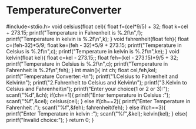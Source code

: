 # TemperatureConverter
#include<stdio.h>
void celsius(float cel){
 float f=(cel*9/5) + 32;
 float k=cel + 273.15;
  printf("Temperature in Fahrenheit is %.2f\n",f);
  printf("Temperature in kelvin is %.2f\n",k);
}
void fahrenheit(float feh){
  float c=(feh-32)*5/9;
  float ke=(feh - 32)*5/9 + 273.15;
  printf("Temperature in Celsius is %.2f\n",c);
  printf("Temperature in kelvin is %.2f\n",ke);
}
void kelvin(float kel){
  float c=kel - 273.15;;
  float feh=(kel - 273.15)*9/5 + 32;
  printf("Temperature in Celsius is %.2f\n",c);
  printf("Temperature in Fahrenheit is %.2f\n",feh);
}
int main(){
  int ch;
  float cel,feh,kel;
  printf("Temperature Converter:-\n");
  printf("1.Celsius to Fahrenheit and Kelvin\n");
  printf("2.Fahrenheit to Celsius and Kelvin\n");
  printf("3.Kelvin to Celsius and Fahrenheit\n");
  printf("Enter your choice(1 or 2 or 3):");
  scanf("%d",&ch);
   if(ch==1){
   printf("Enter temperature in Celsius :");
   scanf("%f",&cel);
    celsius(cel);
  }
  else if(ch==2){
     printf("Enter Temperature in Fahrenheit :");
     scanf("%f",&feh);
     fahrenheit(feh);
  }
  else if(ch==3){
      printf("Enter Temperature in kelvin :");
      scanf("%f",&kel);
      kelvin(kel);
  }
  else{
    printf("Invalid choice:");
  }
  return 0;
}
